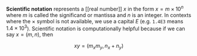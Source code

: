 **Scientific notation** represents a [[real number]] $x$ in the form $x = m \times 10^n$ where $m$ is called the significand or mantissa and $n$ is an integer. In contexts where the $\times$ symbol is not available, we use a capital _E_ (e.g. `1.4E3` means $1.4 \times 10^3$). Scientific notation is computationally helpful because if we can say $x=(m,n)$, then

$$
xy = (m_x m_y, n_x+n_y)
$$